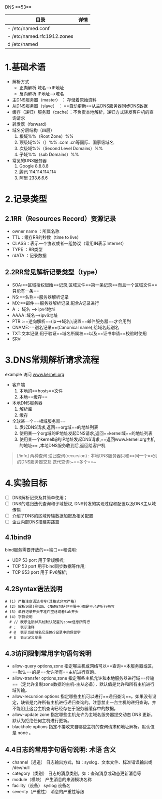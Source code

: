 DNS ==53==

| 目录                         | 详情  |
| -------------------------- | --- |
| - /etc/named.conf          |     |
| - /etc/named.rfc1912.zones |     |
| d /etc/named               |     |

# 1.基础术语
- 解析方式
	- 正向解析 域名-->IP地址
	- 反向解析 IP地址-->域名
- 主DNS服务器（master）          ： 存储着原始资料
- 从DNS服务器（slave）            ： ==自动更新==从主DNS服务器同步DNS数据
- 缓存（递归）服务器（cache）：不负责本地解析，递归方式转发客户机的查询请求
- 转发器（forward）
- 域名分层结构（四层）
	1. 根域%%（Root Zone）%%
	2. 顶级域%%（）%% .com .cn等国际、国家级域名
	3. 次级域%%（Second Level Domains）%%
	4. 子域%%（sub Domains）%%
- 常见的DNS服务器
	1. Google 8.8.8.8
	2. 腾讯 114.114.114.114
	3. 阿里 233.6.6.6
# 2.记录类型
## 2.1RR（Resources Record）资源记录
- owner name ：所属名称
- TTL：缓存RR的秒数（time to live）
- CLASS：表示一个协议或者一组协议（常用IN表示Internet）
- TYPE ：RR类型
- rdATA ：记录数据
## 2.2RR常见解析记录类型（type）
- SOA:==区域授权起始==记录,区域文件==第一条记录==而且一个区域文件==只能有一条==
- NS:==名称==服务器解析记录
- MX:==邮件==服务器解析记录,配合A记录进行
- A ： 域名 --> ipv4地址
- AAAA :域名-->ipv6地址
- PTR :==逆向解析==(ip-->域名);设置==邮件服务器==才会用到
- CNAME:==别名记录==(Canonical name);给域名起别名
- TXT:文本记录;用于验证==域名所属权==以及==证书申请==校验时使用
- SRV:
# 3.DNS常规解析请求流程
example
访问 www.kernel.org
- 客户端
	1. 本地的==hosts==文件
	2. 本地==缓存==
- 本地DNS服务器
	1. 解析库
	2. 缓存
- 全球某一个==根域服务器==
	1. 发起DNS请求,返回==org域==的地址列表
	2. 使用某一个org域的IP地址发起DNS请求,返回==kernel域==的地址列表
	3. 使用某一个kernel域的IP地址发起DNS请求,==返回www.kernel.org主机的地址== ,本地DNS服务收到后,返回给客户机

> [!info] 两种查询
> 递归查询(recursion) : 本地DNS服务器只和==同一个==别的DNS服务器交互
> 迭代查询:~==多个==~
# 4.实验目标
- [ ] DNS解析记录及其简单使用；
- [ ] DNS的递归迭代查询和子域授权, DNS转发的实现过程和配置以及DNS主从域传输
- [ ] 介绍了DNS的区域传输数据加密及相关配置
- [ ] 企业内部DNS搭建实践篇

## 4.1bind9
bind服务需要开放的==端口==和说明:
- UDP 53 port 用于常规解析;
- TCP 53 port 用于bind同步数据等作用;
- TCP 953 port 用于IPv6解析;

## 4.2Syntax语法说明

```shell
# (1) 严格注意语法书写(其格式非常严格)
# (2) 解析记录(例如A、CNAME包括但不限于)都是不允许折行书写
# (3) 单行记录开头不准许空格或者tab开头
# (4) 字符说明
  # // 表示注销掉系统默认配置的zone信息所有行
  # ;  表示注释
  # @  表示当前域名它是DNS记录中的保留字
  # $  表示定义变量
```
## 4.3访问限制常用字句语句说明
- allow-query options,zone 指定哪主机或网络可以==查询==本服务器或区，==默认==的是==允许所有==主机进行查询。
- allow-transfer options,zone 指定哪些主机允许和本地服务器进行域==传输==（定允许复制zone数据的主机-主从必备），默认值是允许和所有主机进行域传输。
- allow-recursion options 指定哪些主机可以进行==递归查询==。如果没有设定，缺省是允许所有主机进行递归查询的。注意禁止一台主机的递归查询，并不能阻止这台主机查询已经存在于服务器缓存中的数据。
- allow-update zone 指定哪些主机允许为主域名服务器提交动态 DNS 更新。默认为拒绝任何主机进行更新。
- blackhole options 指定不接收来自哪些主机的查询请求和地址解析。默认值是 none 。
## 4.4日志的常用字句语句说明: 术语 含义
- channel（通道） 日志输出方式，如：syslog、文本文件、标准错误输出或 /dev/null
- category（类别） 日志的消息类别，如：查询消息或动态更新消息等
- module（模块） 产生消息的来源模块名称
- facility（设备） syslog 设备名
- severity（严重性） 消息的严重性等级
